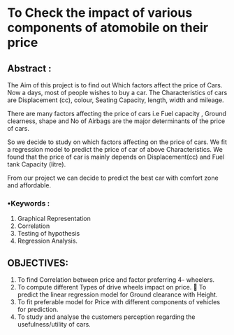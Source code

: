 
# To Check the impact of various components of atomobile on their price 

## Abstract : 
 The Aim of this project is to find out Which factors
affect the price of Cars. Now a days, most of people wishes to 
buy a car. The Characteristics of cars are Displacement (cc), 
colour, Seating Capacity, length, width and mileage.
 
 There are many factors affecting the price of cars i.e 
Fuel capacity , Ground clearness, shape and No of Airbags are 
the major determinants of the price of cars.
 
 So we decide to study on which factors affecting on 
the price of cars. We fit a regression model to predict the price 
of car of above Characteristics. We found that the price of car 
is mainly depends on Displacement(cc) and Fuel tank Capacity 
(litre). 
 
 From our project we can decide to predict the best car 
with comfort zone and affordable.
 
### •Keywords : 
 1. Graphical Representation
 2. Correlation
 3. Testing of hypothesis 
 4. Regression Analysis.

## OBJECTIVES:
1. To find Correlation between price and factor preferring 4-
wheelers.
2. To compute different Types of drive wheels impact on 
price.
 To predict the linear regression model for Ground 
clearance with Height. 
3. To fit preferable model for Price with different 
components of vehicles for prediction.
4. To study and analyse the customers perception regarding 
the usefulness/utility of cars.
